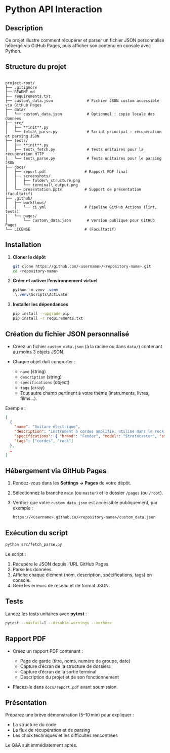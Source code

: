 # Python API Interaction

## Description

Ce projet illustre comment récupérer et parser un fichier JSON personnalisé hébergé via GitHub Pages, puis afficher son contenu en console avec Python.

## Structure du projet

```

project-root/
├── .gitignore
├── README.md
├── requirements.txt
├── custom\_data.json               # Fichier JSON custom accessible via GitHub Pages
├── data/
│   └── custom\_data.json           # Optionnel : copie locale des données
├── src/
│   ├── **init**.py
│   └── fetch\_parse.py             # Script principal : récupération et parsing JSON
├── tests/
│   ├── **init**.py
│   ├── test\_fetch.py              # Tests unitaires pour la récupération HTTP
│   └── test\_parse.py              # Tests unitaires pour le parsing JSON
├── docs/
│   ├── report.pdf                 # Rapport PDF final
│   ├── screenshots/
│   │   ├── folder\_structure.png
│   │   └── terminal\_output.png
│   └── presentation.pptx          # Support de présentation (facultatif)
├── .github/
│   ├── workflows/
│   │   └── ci.yml                 # Pipeline GitHub Actions (lint, tests)
│   └── pages/
│       └── custom\_data.json       # Version publique pour GitHub Pages
└── LICENSE                        # (Facultatif)

```

## Installation

1. **Cloner le dépôt**  
   ```bash
   git clone https://github.com/<username>/<repository-name>.git
   cd <repository-name>
   ```

2. **Créer et activer l’environnement virtuel**

   ```powershell
   python -m venv .venv
   .\.venv\Scripts\Activate
   ```

3. **Installer les dépendances**

   ```bash
   pip install --upgrade pip
   pip install -r requirements.txt
   ```

## Création du fichier JSON personnalisé

* Créez un fichier `custom_data.json` (à la racine ou dans `data/`) contenant au moins 3 objets JSON.
* Chaque objet doit comporter :

  * `name` (string)
  * `description` (string)
  * `specifications` (object)
  * `tags` (array)
  * Tout autre champ pertinent à votre thème (instruments, livres, films…).

Exemple :

```json
[
  {
    "name": "Guitare électrique",
    "description": "Instrument à cordes amplifié, utilisé dans le rock.",
    "specifications": { "brand": "Fender", "model": "Stratocaster", "strings": 6 },
    "tags": ["cordes", "rock"]
  },
  …
]
```

## Hébergement via GitHub Pages

1. Rendez-vous dans les **Settings → Pages** de votre dépôt.
2. Sélectionnez la branche `main` (ou `master`) et le dossier `/pages` (ou `/root`).
3. Vérifiez que votre `custom_data.json` est accessible publiquement, par exemple :

   ```
   https://<username>.github.io/<repository-name>/custom_data.json
   ```

## Exécution du script

```bash
python src/fetch_parse.py
```

Le script :

1. Récupère le JSON depuis l’URL GitHub Pages.
2. Parse les données.
3. Affiche chaque élément (nom, description, spécifications, tags) en console.
4. Gère les erreurs de réseau et de format JSON.

## Tests

Lancez les tests unitaires avec **pytest** :

```bash
pytest --maxfail=1 --disable-warnings --verbose
```

## Rapport PDF

* Créez un rapport PDF contenant :

  * Page de garde (titre, noms, numéro de groupe, date)
  * Capture d’écran de la structure de dossiers
  * Capture d’écran de la sortie terminal
  * Description du projet et de son fonctionnement
* Placez-le dans `docs/report.pdf` avant soumission.

## Présentation

Préparez une brève démonstration (5–10 min) pour expliquer :

* La structure du code
* Le flux de récupération et de parsing
* Les choix techniques et les difficultés rencontrées

Le Q\&A suit immédiatement après.